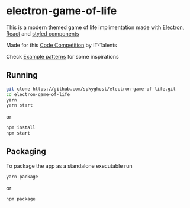 # electron-game-of-life

This is a modern themed game of life implimentation made with [Electron], [React] and [styled components]

Made for this [Code Competition] by IT-Talents

Check [Example patterns] for some inspirations

## Running

```bash
git clone https://github.com/spkyghost/electron-game-of-life.git
cd electron-game-of-life
yarn
yarn start
```
or
```bash
npm install
npm start
```

## Packaging

To package the app as a standalone executable run

```bash
yarn package
```
or
```bash
npm package
```
[Code Competition]: https://www.it-talents.de/foerderung/code-competition/code-competition-05-2018
[React]: https://facebook.github.io/react/ 
[Electron]: http://electron.atom.io/ 
[styled components]: https://github.com/styled-components/styled-components
[Example patterns]: https://en.wikipedia.org/wiki/Conway%27s_Game_of_Life#Examples_of_patterns 
